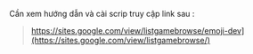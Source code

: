 Cần xem hướng dẫn và cài scrip truy cập link sau :
>https://sites.google.com/view/listgamebrowse/emoji-dev](https://sites.google.com/view/listgamebrowse/)

